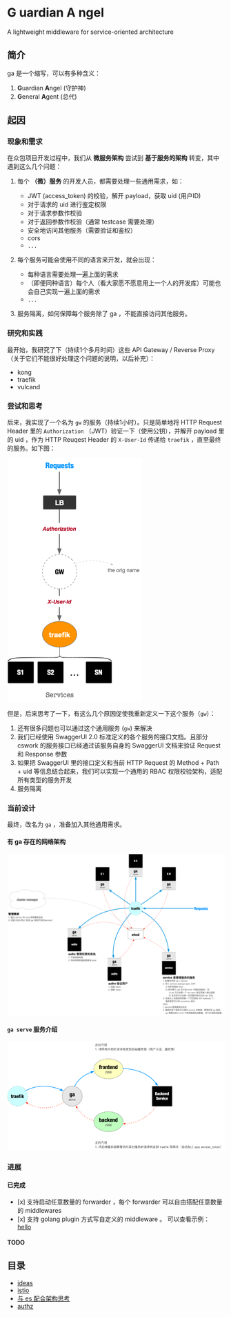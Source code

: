 # **G** uardian **A** ngel

A lightweight middleware for service-oriented architecture


## 简介

ga 是一个缩写，可以有多种含义：
1. **G**uardian **A**ngel (守护神)
2. **G**eneral **A**gent (总代)


## 起因


### 现象和需求

在众包项目开发过程中，我们从 **微服务架构** 尝试到 **基于服务的架构** 转变，其中遇到这么几个问题：

1. 每个 **（微）服务** 的开发人员，都需要处理一些通用需求，如：
   - JWT (access_token) 的校验，解开 payload，获取 uid (用户ID)
   - 对于请求的 uid 进行鉴定权限
   - 对于请求参数作校验
   - 对于返回参数作校验（通常 testcase 需要处理）
   - 安全地访问其他服务（需要验证和鉴权）
   - cors
   - `...`

2. 每个服务可能会使用不同的语言来开发，就会出现：
   - 每种语言需要处理一遍上面的需求
   - （即便同种语言）每个人（看大家愿不愿意用上一个人的开发库）可能也会自己实现一遍上面的需求
   - `...`

3. 服务隔离，如何保障每个服务除了 ga ，不能直接访问其他服务。


### 研究和实践

最开始，我研究了下（持续1个多月时间）这些 API Gateway / Reverse Proxy （关于它们不能很好处理这个问题的说明，以后补充）：

- kong
- traefik
- vulcand

### 尝试和思考

后来，我实现了一个名为 `gw` 的服务（持续1小时）。只是简单地将 HTTP Request Header 里的 `Authorization` （JWT）验证一下（使用公钥），并解开 payload 里的 uid ，作为 HTTP Reuqest Header 的 `X-User-Id` 传递给 `traefik` ，直至最终的服务。如下图：

![](./docs/attachments/ga-orig-arch.png)

但是，后来思考了一下，有这么几个原因促使我重新定义一下这个服务（`gw`）：
1. 还有很多问题也可以通过这个通用服务 (`gw`) 来解决
2. 我们已经使用 SwaggerUI 2.0 标准定义的各个服务的接口文档。且部分 cswork 的服务接口已经通过该服务自身的 SwaggerUI 文档来验证 Request 和 Response 参数
3. 如果把 SwaggerUI 里的接口定义和当前 HTTP Request 的 Method + Path + uid 等信息结合起来，我们可以实现一个通用的 RBAC 权限校验架构，适配所有类型的服务开发
4. 服务隔离

### 当前设计

最终，改名为 `ga` ，准备加入其他通用需求。

#### 有 ga 存在的网络架构

![](./docs/attachments/ga-current-arch.png)

#### `ga serve` 服务介绍

![](./docs/attachments/ga-serve-design.png)


### 进展

#### 已完成

- \[x] 支持启动任意数量的 forwarder ，每个 forwarder 可以自由搭配任意数量的 middlewares
- \[x] 支持 golang plugin 方式写自定义的 middleware 。 可以查看示例： [hello](https://github.com/ooclab/ga/tree/master/middlewares/hello)

#### TODO


## 目录

- [ideas](./docs/ideas.md)
- [istio](./docs/istio.md)
- [与 es 配合架构思考](./docs/add-es.md)
- [authz](./docs/authz.md)
